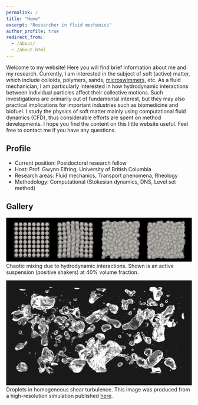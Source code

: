 ```yaml
---
permalink: /
title: "Home"
excerpt: "Researcher in fluid mechanics"
author_profile: true
redirect_from:
  - /about/
  - /about.html
---
```


Welcome to my website!
Here you will find brief information about me and my research.
Currently, I am interested in the subject of soft (active) matter,
which include colloids, polymers, sands, [microswimmers](https://z-p42.www.instagram.com/p/CJ9bqegj48I/), etc.
As a fluid mechanician, I am particularly interested in 
how hydrodynamic interactions between individual particles affect their collective motions.
Such investigations are primarily out of fundamental interest,
but they may also practical implications for important industries such as biomedicine and biofuel.
I study the physics of soft matter mainly using computational fluid dynamics (CFD),
thus considerable efforts are spent on method developments.
I hope you find the content on this little website useful.
Feel free to contact me if you have any questions.


## Profile

* Current position: Postdoctoral research fellow
* Host: Prof. Gwynn Elfring, University of British Columbia
* Research areas: Fluid mechanics, Transport phenomena, Rheology
* Methodology: Computational (Stokesian dynamics, DNS, Level set method)


## Gallery

![squirmers](images/phi40-lattice-rand-ori.png "Squirmers")
Chaotic mixing due to hydrodynamic interactions.
Shown is an active suspension (positive shakers) at 40% volume fraction.

![droplets](images/cover_pic.png "Droplets")
Droplets in homogeneous shear turbulence.
This image was produced from a high-resolution simulation published
[here](https://www.cambridge.org/core/journals/journal-of-fluid-mechanics/article/droplets-in-homogeneous-shear-turbulence/49BE8A80FEFCFB934104005EB74A7E69).
